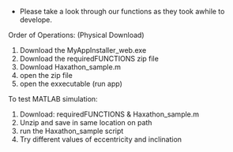 * Please take a look through our functions as they took awhile to develope.

Order of Operations: (Physical Download)
  1. Download the MyAppInstaller_web.exe
  2. Download the requiredFUNCTIONS zip file
  3. Download Haxathon_sample.m 
  4. open the zip file
  5. open the exxecutable (run app)

To test MATLAB simulation:
1. Download: requiredFUNCTIONS &  Haxathon_sample.m
2. Unzip and save in same location on path
3. run the Haxathon_sample script
4. Try different values of eccentricity and inclination
